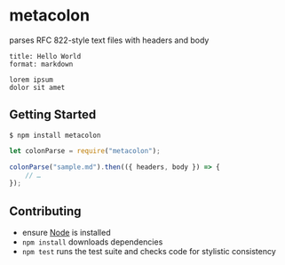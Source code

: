# metacolon

parses RFC 822-style text files with headers and body

```
title: Hello World
format: markdown

lorem ipsum
dolor sit amet
```


Getting Started
---------------

```
$ npm install metacolon
```

```javascript
let colonParse = require("metacolon");

colonParse("sample.md").then(({ headers, body }) => {
    // …
});
```


Contributing
------------

* ensure [Node](http://nodejs.org) is installed
* `npm install` downloads dependencies
* `npm test` runs the test suite and checks code for stylistic consistency
